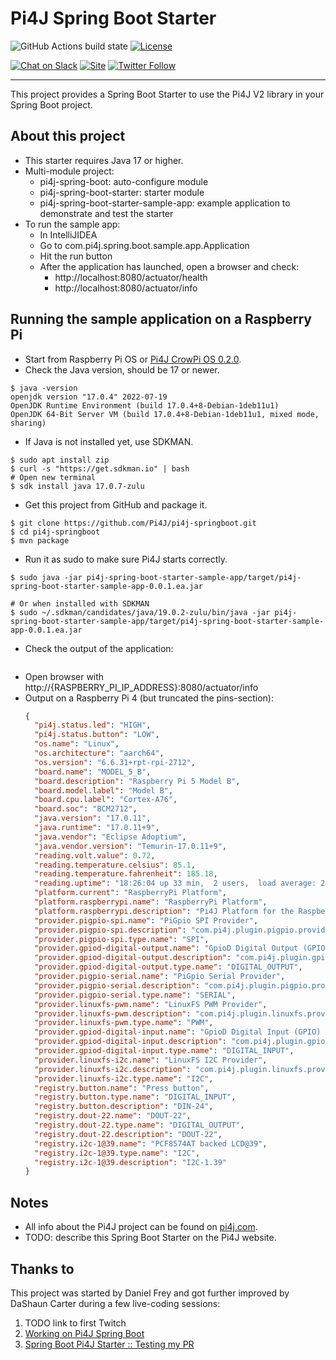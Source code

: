 # Pi4J Spring Boot Starter

![GitHub Actions build state](https://github.com/Pi4J/pi4j-springboot/actions/workflows/build.yml/badge.svg) [![License](https://img.shields.io/github/license/pi4j/pi4j-v2)](http://www.apache.org/licenses/LICENSE-2.0)

[![Chat on Slack](https://img.shields.io/badge/Chat-on%20Slack-blue)](https://join.slack.com/t/pi4j/shared_invite/zt-1ttqt8wgj-E6t69qaLrNuCMPLiYnBCsg)
[![Site](https://img.shields.io/badge/Website-pi4j.com-green)](https://pi4j.com)
[![Twitter Follow](https://img.shields.io/twitter/follow/pi4j?label=Pi4J&style=social)](https://twitter.com/pi4j)

---

This project provides a Spring Boot Starter to use the Pi4J V2 library in your Spring Boot project.

## About this project

* This starter requires Java 17 or higher.
* Multi-module project:
    * pi4j-spring-boot: auto-configure module
    * pi4j-spring-boot-starter: starter module
    * pi4j-spring-boot-starter-sample-app: example application to demonstrate and test the starter
* To run the sample app:
    * In IntelliJIDEA
    * Go to com.pi4j.spring.boot.sample.app.Application
    * Hit the run button
    * After the application has launched, open a browser and check:
        * http://localhost:8080/actuator/health
        * http://localhost:8080/actuator/info

## Running the sample application on a Raspberry Pi

* Start from Raspberry Pi OS or [Pi4J CrowPi OS 0.2.0](https://pi4j.com/getting-started/crowpi/crowpi-os/).
* Check the Java version, should be 17 or newer.

```shell
$ java -version
openjdk version "17.0.4" 2022-07-19
OpenJDK Runtime Environment (build 17.0.4+8-Debian-1deb11u1)
OpenJDK 64-Bit Server VM (build 17.0.4+8-Debian-1deb11u1, mixed mode, sharing)
```

* If Java is not installed yet, use SDKMAN.

```shell
$ sudo apt install zip
$ curl -s "https://get.sdkman.io" | bash 
# Open new terminal
$ sdk install java 17.0.7-zulu
```

* Get this project from GitHub and package it.

```shell
$ git clone https://github.com/Pi4J/pi4j-springboot.git
$ cd pi4j-springboot
$ mvn package
```

* Run it as sudo to make sure Pi4J starts correctly.

```shell
$ sudo java -jar pi4j-spring-boot-starter-sample-app/target/pi4j-spring-boot-starter-sample-app-0.0.1.ea.jar 

# Or when installed with SDKMAN
$ sudo ~/.sdkman/candidates/java/19.0.2-zulu/bin/java -jar pi4j-spring-boot-starter-sample-app/target/pi4j-spring-boot-starter-sample-app-0.0.1.ea.jar
```

* Check the output of the application:

```shell

```

* Open browser with http://{RASPBERRY_PI_IP_ADDRESS}:8080/actuator/info
* Output on a Raspberry Pi 4 (but truncated the pins-section):
    ```json
    {
      "pi4j.status.led": "HIGH",
      "pi4j.status.button": "LOW",
      "os.name": "Linux",
      "os.architecture": "aarch64",
      "os.version": "6.6.31+rpt-rpi-2712",
      "board.name": "MODEL_5_B",
      "board.description": "Raspberry Pi 5 Model B",
      "board.model.label": "Model B",
      "board.cpu.label": "Cortex-A76",
      "board.soc": "BCM2712",
      "java.version": "17.0.11",
      "java.runtime": "17.0.11+9",
      "java.vendor": "Eclipse Adoptium",
      "java.vendor.version": "Temurin-17.0.11+9",
      "reading.volt.value": 0.72,
      "reading.temperature.celsius": 85.1,
      "reading.temperature.fahrenheit": 185.18,
      "reading.uptime": "18:26:04 up 33 min,  2 users,  load average: 2.31, 1.54, 1.09",
      "platform.current": "RaspberryPi Platform",
      "platform.raspberrypi.name": "RaspberryPi Platform",
      "platform.raspberrypi.description": "Pi4J Platform for the RaspberryPi series of products.",
      "provider.pigpio-spi.name": "PiGpio SPI Provider",
      "provider.pigpio-spi.description": "com.pi4j.plugin.pigpio.provider.spi.PiGpioSpiProviderImpl",
      "provider.pigpio-spi.type.name": "SPI",
      "provider.gpiod-digital-output.name": "GpioD Digital Output (GPIO) Provider",
      "provider.gpiod-digital-output.description": "com.pi4j.plugin.gpiod.provider.gpio.digital.GpioDDigitalOutputProviderImpl",
      "provider.gpiod-digital-output.type.name": "DIGITAL_OUTPUT",
      "provider.pigpio-serial.name": "PiGpio Serial Provider",
      "provider.pigpio-serial.description": "com.pi4j.plugin.pigpio.provider.serial.PiGpioSerialProviderImpl",
      "provider.pigpio-serial.type.name": "SERIAL",
      "provider.linuxfs-pwm.name": "LinuxFS PWM Provider",
      "provider.linuxfs-pwm.description": "com.pi4j.plugin.linuxfs.provider.pwm.LinuxFsPwmProviderImpl",
      "provider.linuxfs-pwm.type.name": "PWM",
      "provider.gpiod-digital-input.name": "GpioD Digital Input (GPIO) Provider",
      "provider.gpiod-digital-input.description": "com.pi4j.plugin.gpiod.provider.gpio.digital.GpioDDigitalInputProviderImpl",
      "provider.gpiod-digital-input.type.name": "DIGITAL_INPUT",
      "provider.linuxfs-i2c.name": "LinuxFS I2C Provider",
      "provider.linuxfs-i2c.description": "com.pi4j.plugin.linuxfs.provider.i2c.LinuxFsI2CProviderImpl",
      "provider.linuxfs-i2c.type.name": "I2C",
      "registry.button.name": "Press button",
      "registry.button.type.name": "DIGITAL_INPUT",
      "registry.button.description": "DIN-24",
      "registry.dout-22.name": "DOUT-22",
      "registry.dout-22.type.name": "DIGITAL_OUTPUT",
      "registry.dout-22.description": "DOUT-22",
      "registry.i2c-1@39.name": "PCF8574AT backed LCD@39",
      "registry.i2c-1@39.type.name": "I2C",
      "registry.i2c-1@39.description": "I2C-1.39"
    }
    ```

## Notes

* All info about the Pi4J project can be found on [pi4j.com](https://pi4j.com/).
* TODO: describe this Spring Boot Starter on the Pi4J website.

## Thanks to

This project was started by Daniel Frey and got further improved by DaShaun Carter during a few live-coding sessions:

1. TODO link to first Twitch
2. [Working on Pi4J Spring Boot](https://www.twitch.tv/videos/1828406758)
3. [Spring Boot Pi4J Starter :: Testing my PR](https://www.twitch.tv/videos/1829189803)